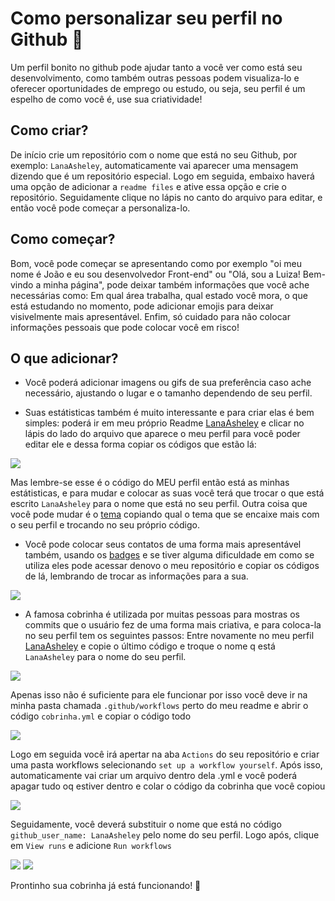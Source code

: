 # Como personalizar seu perfil no Github 📑

Um perfil bonito no github pode ajudar tanto a você ver como está seu desenvolvimento, como também outras pessoas podem visualiza-lo e oferecer oportunidades de emprego ou estudo, ou seja, seu perfil é um espelho de como você é, use sua criatividade!

## Como criar?

De início crie um repositório com o nome que está no seu Github, por exemplo: `LanaAsheley`, automaticamente vai aparecer uma mensagem dizendo que é um repositório especial. Logo em seguida, embaixo haverá uma opção de adicionar a `readme files` e ative essa opção e crie o repositório. Seguidamente clique no lápis no canto do arquivo para editar, e então você pode começar a personaliza-lo. 

## Como começar?

Bom, você pode começar se apresentando como por exemplo "oi meu nome é João e eu sou desenvolvedor Front-end" ou "Olá, sou a Luiza! Bem-vindo a minha página", pode deixar também informações que você ache necessárias como: Em qual área trabalha, qual estado você mora, o que está estudando no momento, pode adicionar emojis para deixar visivelmente mais apresentável. Enfim, só cuidado para não colocar informações pessoais que pode colocar você em risco!

## O que adicionar?

* Você poderá adicionar imagens ou gifs de sua preferência caso ache necessário, ajustando o lugar e o tamanho dependendo de seu perfil.

* Suas estátisticas também é muito interessante e para criar elas é bem simples:
poderá ir em meu próprio Readme [LanaAsheley](https://github.com/LanaAsheley/LanaAsheley/blob/main/README.md) e clicar no lápis do lado do arquivo que aparece o meu perfil para você poder editar ele e dessa forma copiar os códigos que estão lá:

<img src=https://cdn.discordapp.com/attachments/934990728373886996/986709660667084880/unknown.png>

 Mas lembre-se esse é o código do MEU perfil então está as minhas estátisticas, e para mudar e colocar as suas você terá que trocar o que está escrito `LanaAsheley` para o nome que está no seu perfil. Outra coisa que você pode mudar é o [tema](https://github.com/anuraghazra/github-readme-stats/blob/master/themes/README.md) copiando qual o tema que se encaixe mais com o seu perfil e trocando no seu próprio código. 

* Você pode colocar seus contatos de uma forma mais apresentável também, usando os [badges](https://dev.to/envoy_/150-badges-for-github-pnk) e se tiver alguma dificuldade em como se utiliza eles pode acessar denovo o meu repositório e copiar os códigos de lá, lembrando de trocar as informações para a sua.

<img src=https://cdn.discordapp.com/attachments/934990728373886996/986714703894024262/unknown.png>

* A famosa cobrinha é utilizada por muitas pessoas para mostras os commits que o usuário fez de uma forma mais criativa, e para coloca-la no seu perfil tem os seguintes passos: Entre novamente no meu perfil [LanaAsheley](https://github.com/LanaAsheley/LanaAsheley/blob/main/README.md) e copie o último código e troque o nome q está `LanaAsheley` para o nome do seu perfil.

<img src=https://media.discordapp.net/attachments/934990728373886996/986720628822388736/unknown.png>

Apenas isso não é suficiente para ele funcionar por isso você deve ir na minha pasta chamada `.github/workflows` perto do meu readme e abrir o código `cobrinha.yml` e copiar o código todo 


<img src=https://cdn.discordapp.com/attachments/934990728373886996/986719287173591150/unknown.png>

Logo em seguida você irá apertar na aba `Actions` do seu repositório e criar uma pasta workflows selecionando `set up a workflow yourself`. Após isso, automaticamente vai criar um arquivo dentro dela .yml e você poderá apagar tudo oq estiver dentro e colar o código da cobrinha que você copiou

<img src=https://cdn.discordapp.com/attachments/934990728373886996/986722862025044048/unknown.png>

Seguidamente, você deverá substituir o nome que está no código ` github_user_name: LanaAsheley` pelo nome do seu perfil. Logo após, clique em `View runs` e adicione `Run workflows`

<img src=https://cdn.discordapp.com/attachments/934990728373886996/986724891246092359/unknown.png>

<img src=https://cdn.discordapp.com/attachments/934990728373886996/986725264358768741/unknown.png>

Prontinho sua cobrinha já está funcionando! 🐍